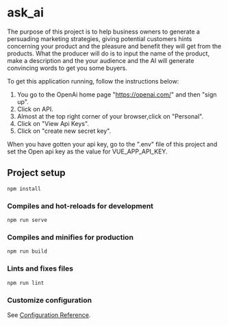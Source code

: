 # ask_ai

The purpose of this project is to help business owners to generate a persuading marketing strategies, giving potential customers hints concerning your product and the pleasure and benefit they will get from the products.
What the producer will do is to input the name of the product, make a description and the your audience and the AI will generate convincing words to get you some buyers.


To get this application running, follow the instructions below:


1. You go to the OpenAi home page "https://openai.com/" and then "sign up".
2. Click on API.
3. Almost at the top right corner of your browser,click on "Personal".
4. Click on "View Api Keys".
5. Click on "create new secret key".

When you have gotten your api key, go to the ".env" file of this project and set the Open api key as the value for VUE_APP_API_KEY.


## Project setup
```
npm install
```

### Compiles and hot-reloads for development
```
npm run serve
```

### Compiles and minifies for production
```
npm run build
```

### Lints and fixes files
```
npm run lint
```

### Customize configuration
See [Configuration Reference](https://cli.vuejs.org/config/).
